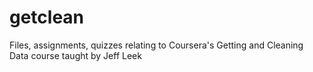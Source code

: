 getclean
========

Files, assignments, quizzes relating to Coursera's Getting and Cleaning Data course taught by Jeff Leek
